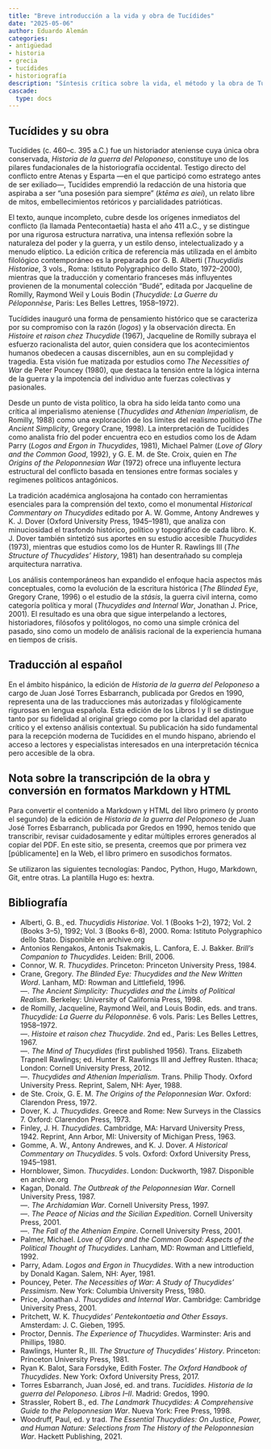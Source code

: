 ```yaml
---
title: "Breve introducción a la vida y obra de Tucídides"
date: "2025-05-06"
author: Eduardo Alemán
categories:
- antigüedad
- historia
- grecia
- tucídides
- historiografía
description: "Síntesis crítica sobre la vida, el método y la obra de Tucídides, con referencias a las ediciones filológicas y estudios contemporáneos más relevantes."
cascade:
  type: docs
---
```


## Tucídides y su obra

Tucídides (c. 460–c. 395 a.C.) fue un historiador ateniense cuya única obra conservada, *Historia de la guerra del Peloponeso*, constituye uno de los pilares fundacionales de la historiografía occidental. Testigo directo del conflicto entre Atenas y Esparta —en el que participó como estratego antes de ser exiliado—, Tucídides emprendió la redacción de una historia que aspiraba a ser “una posesión para siempre” (*ktēma es aiei*), un relato libre de mitos, embellecimientos retóricos y parcialidades patrióticas.

El texto, aunque incompleto, cubre desde los orígenes inmediatos del conflicto (la llamada Pentecontaetía) hasta el año 411 a.C., y se distingue por una rigurosa estructura narrativa, una intensa reflexión sobre la naturaleza del poder y la guerra, y un estilo denso, intelectualizado y a menudo elíptico. La edición crítica de referencia más utilizada en el ámbito filológico contemporáneo es la preparada por G. B. Alberti (*Thucydidis Historiae*, 3 vols., Roma: Istituto Polygraphico dello Stato, 1972–2000), mientras que la traducción y comentario franceses más influyentes provienen de la monumental colección “Budé”, editada por Jacqueline de Romilly, Raymond Weil y Louis Bodin (*Thucydide: La Guerre du Péloponnèse*, Paris: Les Belles Lettres, 1958–1972).

Tucídides inauguró una forma de pensamiento histórico que se caracteriza por su compromiso con la razón (*logos*) y la observación directa. En *Histoire et raison chez Thucydide* (1967), Jacqueline de Romilly subraya el esfuerzo racionalista del autor, quien considera que los acontecimientos humanos obedecen a causas discernibles, aun en su complejidad y tragedia. Esta visión fue matizada por estudios como *The Necessities of War* de Peter Pouncey (1980), que destaca la tensión entre la lógica interna de la guerra y la impotencia del individuo ante fuerzas colectivas y pasionales.

Desde un punto de vista político, la obra ha sido leída tanto como una crítica al imperialismo ateniense (*Thucydides and Athenian Imperialism*, de Romilly, 1988) como una exploración de los límites del realismo político (*The Ancient Simplicity*, Gregory Crane, 1998). La interpretación de Tucídides como analista frío del poder encuentra eco en estudios como los de Adam Parry (*Logos and Ergon in Thucydides*, 1981), Michael Palmer (*Love of Glory and the Common Good*, 1992), y G. E. M. de Ste. Croix, quien en *The Origins of the Peloponnesian War* (1972) ofrece una influyente lectura estructural del conflicto basada en tensiones entre formas sociales y regímenes políticos antagónicos.

La tradición académica anglosajona ha contado con herramientas esenciales para la comprensión del texto, como el monumental *Historical Commentary on Thucydides* editado por A. W. Gomme, Antony Andrewes y K. J. Dover (Oxford University Press, 1945–1981), que analiza con minuciosidad el trasfondo histórico, político y topográfico de cada libro. K. J. Dover también sintetizó sus aportes en su estudio accesible *Thucydides* (1973), mientras que estudios como los de Hunter R. Rawlings III (*The Structure of Thucydides’ History*, 1981) han desentrañado su compleja arquitectura narrativa.

Los análisis contemporáneos han expandido el enfoque hacia aspectos más conceptuales, como la evolución de la escritura histórica (*The Blinded Eye*, Gregory Crane, 1996) o el estudio de la *stásis*, la guerra civil interna, como categoría política y moral (*Thucydides and Internal War*, Jonathan J. Price, 2001). El resultado es una obra que sigue interpelando a lectores, historiadores, filósofos y politólogos, no como una simple crónica del pasado, sino como un modelo de análisis racional de la experiencia humana en tiempos de crisis.

## Traducción al español

En el ámbito hispánico, la edición de *Historia de la guerra del Peloponeso* a cargo de Juan José Torres Esbarranch, publicada por Gredos en 1990, representa una de las traducciones más autorizadas y filológicamente rigurosas en lengua española. Esta edición de los Libros I y II se distingue tanto por su fidelidad al original griego como por la claridad del aparato crítico y el extenso análisis contextual. Su publicación ha sido fundamental para la recepción moderna de Tucídides en el mundo hispano, abriendo el acceso a lectores y especialistas interesados en una interpretación técnica pero accesible de la obra.

## Nota sobre la transcripción de la obra y conversión en formatos Markdown y HTML

Para convertir el contenido a Markdown y HTML del libro primero (y pronto el segundo) de la edición de *Historia de la guerra del Peloponeso* de Juan José Torres Esbarranch, publicada por Gredos en 1990, hemos tenido que transcribir, revisar cuidadosamente y editar múltiples errores generados al copiar del PDF. En este sitio, se presenta, creemos que por primera vez [públicamente\] en la Web, el libro primero en susodichos formatos.

Se utilizaron las siguientes tecnologías: Pandoc, Python, Hugo, Markdown, Git, entre otras. La plantilla Hugo es: hextra.

## Bibliografía

- Alberti, G. B., ed. *Thucydidis Historiae*. Vol. 1 (Books 1–2), 1972; Vol. 2 (Books 3–5), 1992; Vol. 3 (Books 6–8), 2000. Roma: Istituto Polygraphico dello Stato. Disponible en archive.org  
- Antonios Rengakos, Antonis Tsakmakis, L. Canfora, E. J. Bakker. *Brill’s Companion to Thucydides*. Leiden: Brill, 2006.  
- Connor, W. R. *Thucydides*. Princeton: Princeton University Press, 1984.  
- Crane, Gregory. *The Blinded Eye: Thucydides and the New Written Word*. Lanham, MD: Rowman and Littlefield, 1996.  
—. *The Ancient Simplicity: Thucydides and the Limits of Political Realism*. Berkeley: University of California Press, 1998.  
- de Romilly, Jacqueline, Raymond Weil, and Louis Bodin, eds. and trans. *Thucydide: La Guerre du Péloponnèse*. 6 vols. Paris: Les Belles Lettres, 1958–1972.  
—. *Histoire et raison chez Thucydide*. 2nd ed., Paris: Les Belles Lettres, 1967.  
—. *The Mind of Thucydides* (first published 1956). Trans. Elizabeth Trapnell Rawlings; ed. Hunter R. Rawlings III and Jeffrey Rusten. Ithaca; London: Cornell University Press, 2012.  
—. *Thucydides and Athenian Imperialism*. Trans. Philip Thody. Oxford University Press. Reprint, Salem, NH: Ayer, 1988.  
- de Ste. Croix, G. E. M. *The Origins of the Peloponnesian War*. Oxford: Clarendon Press, 1972.  
- Dover, K. J. *Thucydides*. Greece and Rome: New Surveys in the Classics 7. Oxford: Clarendon Press, 1973.  
- Finley, J. H. *Thucydides*. Cambridge, MA: Harvard University Press, 1942. Reprint, Ann Arbor, MI: University of Michigan Press, 1963.  
- Gomme, A. W., Antony Andrewes, and K. J. Dover. *A Historical Commentary on Thucydides*. 5 vols. Oxford: Oxford University Press, 1945–1981.  
- Hornblower, Simon. *Thucydides*. London: Duckworth, 1987. Disponible en archive.org  
- Kagan, Donald. *The Outbreak of the Peloponnesian War*. Cornell University Press, 1987.  
—. *The Archidamian War*. Cornell University Press, 1997.  
—. *The Peace of Nicias and the Sicilian Expedition*. Cornell University Press, 2001.  
—. *The Fall of the Athenian Empire*. Cornell University Press, 2001.  
- Palmer, Michael. *Love of Glory and the Common Good: Aspects of the Political Thought of Thucydides*. Lanham, MD: Rowman and Littlefield, 1992.  
- Parry, Adam. *Logos and Ergon in Thucydides*. With a new introduction by Donald Kagan. Salem, NH: Ayer, 1981.  
- Pouncey, Peter. *The Necessities of War: A Study of Thucydides’ Pessimism*. New York: Columbia University Press, 1980.  
- Price, Jonathan J. *Thucydides and Internal War*. Cambridge: Cambridge University Press, 2001.  
- Pritchett, W. K. *Thucydides’ Pentekontaetia and Other Essays*. Amsterdam: J. C. Gieben, 1995.  
- Proctor, Dennis. *The Experience of Thucydides*. Warminster: Aris and Phillips, 1980.  
- Rawlings, Hunter R., III. *The Structure of Thucydides’ History*. Princeton: Princeton University Press, 1981.  
- Ryan K. Balot, Sara Forsdyke, Edith Foster. *The Oxford Handbook of Thucydides*. New York: Oxford University Press, 2017.  
- Torres Esbarranch, Juan José, ed. and trans. *Tucídides. Historia de la guerra del Peloponeso. Libros I–II*. Madrid: Gredos, 1990.  
- Strassler, Robert B., ed. *The Landmark Thucydides: A Comprehensive Guide to the Peloponnesian War*. Nueva York: Free Press, 1998.  
- Woodruff, Paul, ed. y trad. *The Essential Thucydides: On Justice, Power, and Human Nature: Selections from The History of the Peloponnesian War*. Hackett Publishing, 2021.  
